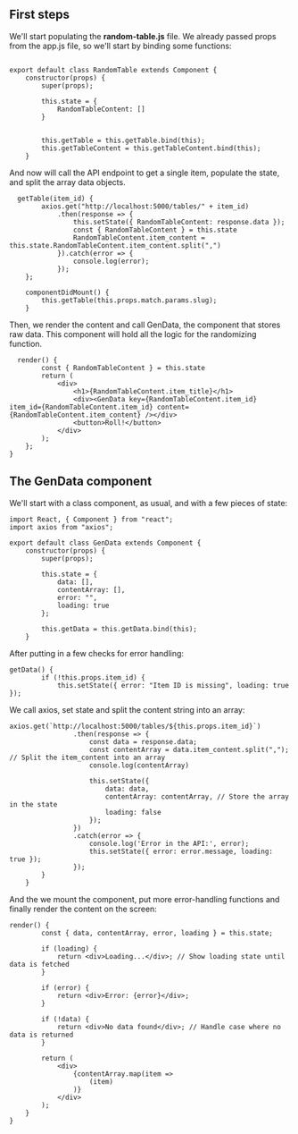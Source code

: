 ## First steps

We'll start populating the **random-table.js** file. We already passed props from the app.js file, so we'll start by binding some functions:

```

export default class RandomTable extends Component {
    constructor(props) {
        super(props);

        this.state = {
            RandomTableContent: []
        }


        this.getTable = this.getTable.bind(this);
        this.getTableContent = this.getTableContent.bind(this);
    }
```

And now will call the API endpoint to get a single item, populate the state, and split the array data objects. 

```
  getTable(item_id) {
        axios.get("http://localhost:5000/tables/" + item_id)
            .then(response => {
                this.setState({ RandomTableContent: response.data });
                const { RandomTableContent } = this.state
                RandomTableContent.item_content = this.state.RandomTableContent.item_content.split(",")
            }).catch(error => {
                console.log(error);
            });
    };

    componentDidMount() {
        this.getTable(this.props.match.params.slug);
    }
```

Then, we render the content and call GenData, the component that stores raw data. This component will hold all the logic for the randomizing function.

```
  render() {
        const { RandomTableContent } = this.state
        return (
            <div>
                <h1>{RandomTableContent.item_title}</h1>
                <div><GenData key={RandomTableContent.item_id} item_id={RandomTableContent.item_id} content={RandomTableContent.item_content} /></div>
                <button>Roll!</button>
            </div>
        );
    };
}
```

## The GenData component

We'll start with a class component, as usual, and with a few pieces of state:

```
import React, { Component } from "react";
import axios from "axios";

export default class GenData extends Component {
    constructor(props) {
        super(props);

        this.state = {
            data: [],
            contentArray: [],
            error: "",
            loading: true
        };

        this.getData = this.getData.bind(this);
    }
```

After putting in a few checks for error handling:

```
getData() {
        if (!this.props.item_id) {
            this.setState({ error: "Item ID is missing", loading: true });
```

We call axios, set state and split the content string into an array:

```
axios.get(`http://localhost:5000/tables/${this.props.item_id}`)
                .then(response => {
                    const data = response.data;
                    const contentArray = data.item_content.split(","); // Split the item_content into an array
                    console.log(contentArray)

                    this.setState({
                        data: data,
                        contentArray: contentArray, // Store the array in the state
                        loading: false
                    });
                })
                .catch(error => {
                    console.log('Error in the API:', error);
                    this.setState({ error: error.message, loading: true });
                });
        }
    }
```

And the we mount the component, put more error-handling functions and finally render the content on the screen:

```
render() {
        const { data, contentArray, error, loading } = this.state;

        if (loading) {
            return <div>Loading...</div>; // Show loading state until data is fetched
        }

        if (error) {
            return <div>Error: {error}</div>;
        }

        if (!data) {
            return <div>No data found</div>; // Handle case where no data is returned
        }

        return (
            <div>
                {contentArray.map(item =>
                    (item)
                )}
            </div>
        );
    }
}
```